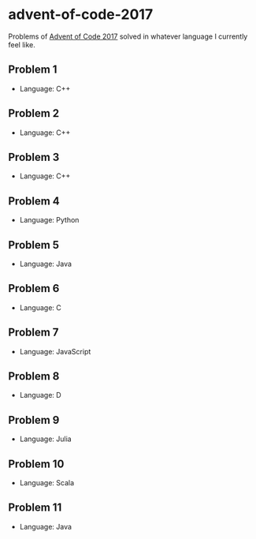 # advent-of-code-2017

Problems of [Advent of Code 2017](https://adventofcode.com/) solved in whatever language I currently feel like.

## Problem 1

* Language: C++

## Problem 2

* Language: C++

## Problem 3

* Language: C++

## Problem 4

* Language: Python

## Problem 5

* Language: Java

## Problem 6

* Language: C

## Problem 7

* Language: JavaScript

## Problem 8

* Language: D

## Problem 9

* Language: Julia

## Problem 10

* Language: Scala

## Problem 11

* Language: Java
